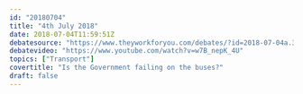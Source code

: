 ```yaml
---
id: "20180704"
title: "4th July 2018"
date: 2018-07-04T11:59:51Z
debatesource: "https://www.theyworkforyou.com/debates/?id=2018-07-04a.305.5#g306.3"
debatevideo: "https://www.youtube.com/watch?v=w7B_nepK_4U"
topics: ["Transport"]
covertitle: "Is the Government failing on the buses?"
draft: false
---
```

